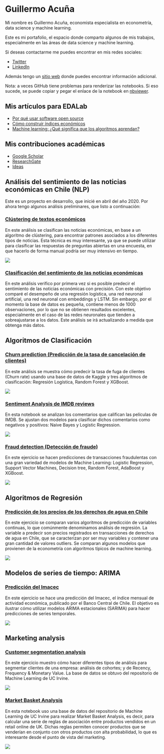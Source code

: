 # Guillermo Acuña
Mi nombre es Guillermo Acuña, economista especialista en econometría, data science y machine learning. 

Este es mi portafolio, el espacio donde comparto algunos de mis trabajos, especialmente en las áreas de data science y machine learning.

Si deseas contactarme me puedes encontrar en mis redes sociales:
- [Twitter](https://twitter.com/guillermoacuna)
- [LinkedIn](https://www.linkedin.com/in/guillermoacuna/)

Además tengo un [sitio web](https://sites.google.com/view/guillermoacuna/home) donde puedes encontrar información adicional.

Nota: a veces GitHub tiene problemas para renderizar las notebooks. Si eso sucede, se puede copiar y pegar el enlace de la notebook en [nbviewer](https://nbviewer.jupyter.org/).

## Mis artículos para EDALab
- [Por qué usar software open source](https://www.edalab.cl/data-science/por-que-usar-software-open-source/)
- [Cómo construir índices económicos](https://www.edalab.cl/economia/como-construir-indices-economicos/)
- [Machine learning: ¿Qué significa que los algoritmos aprendan?](https://www.edalab.cl/data-science/machine-learning-que-significa-que-los-algoritmos-aprendan/)

## Mis contribuciones académicas
- [Google Scholar](https://scholar.google.cl/citations?user=lV-J7MsAAAAJ&hl)
- [ResearchGate](https://www.researchgate.net/profile/Guillermo_Acuna3)
- [Ideas](https://ideas.repec.org/e/pac70.html)


## Análisis del sentimiento de las noticias económicas en Chile (NLP)
Este es un proyecto en desarrollo, que inicié en abril del año 2020. Por ahora tengo algunos análisis preliminares, que listo a continuación:

### [Clústering de textos económicos](https://github.com/guillermoacuna-lab/portfolio/blob/main/Text%20Clustering.ipynb)
En este análisis se clasifican las noticias económicas, en base a un algoritmo de clústering, para encontrar patrones asociados a los diferentes tipos de noticias. Esta técnica es muy interesante, ya que se puede utilizar para clasificar las respuestas de preguntas abiertas en una encuesta, en que hacerlo de forma manual podría ser muy intensivo en tiempo. 

![](https://github.com/guillermoacuna-lab/Portafolio/blob/main/Images/wordcloudnoticias.jpg)

### [Clasificación del sentimiento de las noticias económicas](https://github.com/guillermoacuna-lab/Portafolio/blob/main/SentimentNews.ipynb)
En este análisis verifico por primera vez si es posible predecir el sentimiento de las noticias económicas con precisión. Con este objetivo comparé el desempeño de una regresión logística, una red neuronal artificial, una red neuronal con embeddings y LSTM. Sin embargo, por el momento la base de datos es pequeña, contiene menos de 1000 observaciones, por lo que no se obtienen resultados excelentes, especialmente en el caso de las redes neuronales que tienden a sobreajustarse a los datos. Este análisis se irá actualizando a medida que obtenga más datos.


## Algoritmos de Clasificación

### [Churn prediction (Predicción de la tasa de cancelación de clientes)](https://github.com/guillermoacuna-lab/Portafolio/blob/main/Churn.ipynb)
En este análisis se muestra cómo predecir la tasa de fuga de clientes (Churn rate) usando una base de datos de Kaggle y tres algoritmos de clasificación: Regresión Logística, Random Forest y XGBoost.

![](https://github.com/guillermoacuna-lab/Portafolio/blob/main/Images/Churn%20feature%20importances.png)

### [Sentiment Analysis de IMDB reviews](https://github.com/guillermoacuna-lab/Portafolio/blob/main/SentimentAnalysis.ipynb)
En esta notebook se analizan los comentarios que califican las películas de IMDB. Se ajustan dos modelos para clasificar dichos comentarios como negativos y positivos: Naive Bayes y Logistic Regression.

![](https://github.com/guillermoacuna-lab/Portafolio/blob/main/Images/Coeficientes.png)

### [Fraud detection (Detección de fraude)](https://github.com/guillermo-acuna/Portafolio/blob/main/SFDanalysis.ipynb)
En este ejercicio se hacen predicciones de transacciones fraudulentas con una gran variedad de modelos de Machine Learning: Logistic Regression, Support Vector Machines, Decision tree, Random Forest, AdaBoost y XGBoost.

![](https://github.com/guillermo-acuna/Portafolio/blob/main/Images/Features.png)


## Algoritmos de Regresión

### [Predicción de los precios de los derechos de agua en Chile](https://github.com/guillermoacuna-lab/Portafolio/blob/main/VAC.ipynb)
En este ejercicio se comparan varios algoritmos de predicción de variables continuas, lo que comúnmente denominamos análisis de regresión. La variable a predecir son precios registrados en transacciones de derechos de agua en Chile, que se caracterizan por ser muy variables y contener una gran cantidad de valores outliers. Se comparan algunos modelos que provienen de la econometría con algoritmos típicos de machine learning.

![](https://github.com/guillermoacuna-lab/Portafolio/blob/main/Images/Precios.jpg)


## Modelos de series de tiempo: ARIMA

### [Predicción del Imacec](https://github.com/guillermoacuna-lab/Portafolio/blob/main/ForecastingImacec.ipynb)
En este ejercicio se hace una predicción del Imacec, el índice mensual de actividad económica, publicado por el Banco Central de Chile. El objetivo es ilustrar cómo utilizar modelos ARIMA estacionales (SARIMA) para hacer predicciones de series temporales.

![](https://github.com/guillermoacuna-lab/Portafolio/blob/main/Images/Imacec.jpg)


## Marketing analysis

### [Customer segmentation analysis](https://github.com/guillermoacuna-lab/Portafolio/blob/main/CustSeg.ipynb)
En este ejercicio muestro cómo hacer diferentes tipos de análisis para segmentar clientes de una empresa: análisis de cohortes; y de Recency, Frequency & Monetary Value. La base de datos se obtuvo del repositorio de Machine Learning de UC Irvine.

![](https://github.com/guillermoacuna-lab/Portafolio/blob/main/Images/Customer%20segmentation.png)

### [Market Basket Analysis](https://github.com/guillermoacuna-lab/Portafolio/blob/main/MBAonlineRetail.ipynb)
En esta notebook uso una base de datos del repositorio de Machine Learning de UC Irvine para realizar Market Basket Analysis, es decir, para calcular una serie de reglas de asociación entre productos vendidos en un retail online de UK. Dichas reglas permiten conocer productos que se venderían en conjunto con otros productos con alta probabilidad, lo que es interesante desde el punto de vista del marketing.

![](https://github.com/guillermoacuna-lab/Portafolio/blob/main/Images/Market%20basket%20analysis.png)
